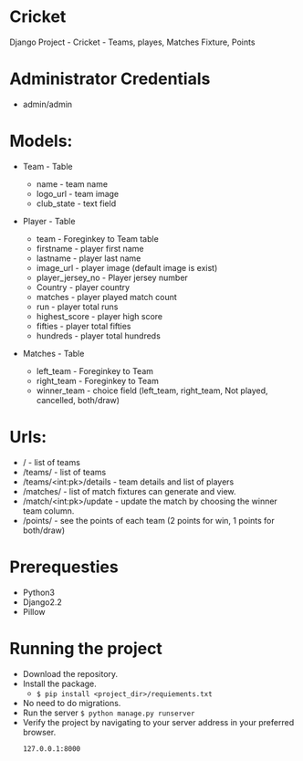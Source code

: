 # Cricket
Django Project - Cricket - Teams, playes, Matches Fixture, Points

# Administrator Credentials
  - admin/admin

# Models:
  - Team - Table
    - name - team name
    - logo_url - team image
    - club_state - text field
  
  - Player - Table
    - team - Foreginkey to Team table
    - firstname - player first name
    - lastname - player last name
    - image_url - player image (default image is exist)
    - player_jersey_no - Player jersey number
    - Country - player country
    - matches - player played match count
    - run - player total runs
    - highest_score - player high score
    - fifties - player total fifties
    - hundreds - player total hundreds
    
  - Matches - Table
    - left_team - Foreginkey to Team
    - right_team - Foreginkey to Team
    - winner_team - choice field (left_team, right_team, Not played, cancelled, both/draw)

# Urls:
  - / - list of teams
  - /teams/ - list of teams
  - /teams/&lt;int:pk&gt;/details - team details and list of players
  - /matches/ - list of match fixtures can generate and view.
  - /match/&lt;int:pk&gt;/update - update the match by choosing the winner team column. 
  - /points/  - see the points of each team (2 points for win, 1 points for both/draw)

# Prerequesties
  - Python3
  - Django2.2
  - Pillow

# Running the project
  - Download the repository.
  - Install the package.
    - `$ pip install <project_dir>/requiements.txt`
  - No need to do migrations.
  - Run the server
    ```$ python manage.py runserver```
  - Verify the project by navigating to your server address in your preferred browser.
    ```sh
    127.0.0.1:8000
    ```
    
    
